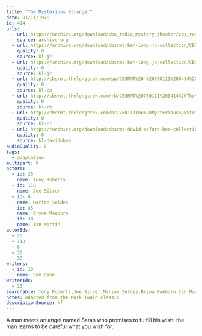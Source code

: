 ```yaml
---
title: "The Mysterious Stranger"
date: 01/11/1976
id: 414
urls: 
  - url: https://archive.org/download/cbs_radio_mystery_theater/cbs_radio_mystery_theater-0401-0450.zip/cbs_radio_mystery_theater-0401-0450%2Fcbsrmt_0414_the_mysterious_stranger.mp3
    source: archive-org
  - url: https://archive.org/download/cbsrmt-ken-long-jc-collection/CBSRMT - 760111 0414 Mysterious Stranger vbr -outro na b_jc.mp3
    quality: 0
    source: kl-jc
  - url: https://archive.org/download/cbsrmt-ken-long-jc-collection/CBSRMT - 760111 0414 Mysterious Stranger vbr na a_jc.mp3
    quality: 0
    source: kl-jc
  - url: http://cbsrmt.thelongtrek.com/pp/CBSRMT%20-%20760111%200414%20The%20Mysterious%20Stranger_pp.mp3
    quality: 0
    source: kl-pp
  - url: http://cbsrmt.thelongtrek.com/rb/CBSRMT%20760111%200414%20The%20Mysterious%20Stranger_wuwm%20recorded%2011_21_76.mp3
    quality: 0
    source: kl-rb
  - url: http://cbsrmt.thelongtrek.com/br/760111The%20Mysterious%20Stranger%20WOR.mp3
    quality: 0
    source: kl-br
  - url: https://archive.org/download/cbsrmt-david-oxford-boa-collection/CBSRMT-760111-0414-repeated-761121-The-Mysterious-Stranger-(128-44)_WUWM-FM-{BoA}.mp3
    quality: 0
    source: kl-davidoboa
audioQuality: 0
tags: 
  - adaptation
multipart: 0
actors:  
  - id: 25
    name: Tony Roberts  
  - id: 118
    name: Joe Silver  
  - id: 6
    name: Marian Seldes  
  - id: 35
    name: Bryna Raeburn  
  - id: 38
    name: Ian Martin
actorIds:  
  - 25  
  - 118  
  - 6  
  - 35  
  - 38
writers:  
  - id: 13
    name: Sam Dann
writerIds:  
  - 13
searchable: Tony Roberts,Joe Silver,Marian Seldes,Bryna Raeburn,Ian Martin Sam Dann
notes: adapted from the Mark Twain classic
descriptionSource: kf
---
```

A man meets an angel named Satan who promises to fulfill his wish. the man learns to be careful what you wish for.